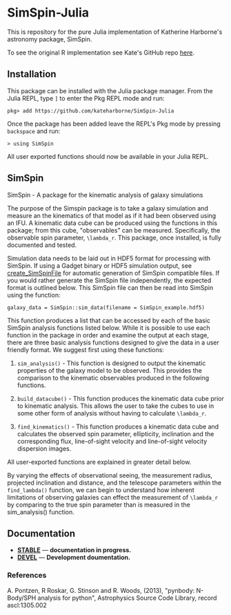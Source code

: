 # SimSpin-Julia

This is repository for the pure Julia implementation of Katherine Harborne's astronomy package, SimSpin.

To see the original R implementation see Kate's GitHub repo [here](https://github.com/kateharborne/SimSpin).

## Installation

This package can be installed with the Julia package manager.
From the Julia REPL, type `]` to enter the Pkg REPL mode and run:

```
pkg> add https://github.com/kateharborne/SimSpin-Julia
```

Once the package has been added leave the REPL's Pkg mode by pressing `backspace` and run:

```
> using SimSpin
```

All user exported functions should now be available in your Julia REPL.

## SimSpin

SimSpin - A package for the kinematic analysis of galaxy simulations

The purpose of the Simspin package is to take a galaxy simulation and measure an the kinematics of that model as if it had been observed using an IFU. A kinematic data cube can be produced using the functions in this package; from this cube, "observables" can be measured. Specifically, the observable spin parameter, ``\lambda_r``. This package, once installed, is fully documented and tested.

Simulation data needs to be laid out in HDF5 format for processing with SimSpin. If using a Gadget binary or HDF5 simulation output, see [create_SimSpinFile](https://github.com/kateharborne/create_SimSpinFile) for automatic generation of SimSpin compatible files.  If you would rather generate the SimSpin file independently, the expected format is outlined below. This SimSpin file can then be read into SimSpin using the function:

```
galaxy_data = SimSpin::sim_data(filename = SimSpin_example.hdf5)
```

This function produces a list that can be accessed by each of the basic SimSpin analysis functions listed below. While it is possible to use each function in the package in order and examine the output at each stage, there are three basic analysis functions designed to give the data in a user friendly format. We suggest first using these functions:

1. `sim_analysis()` - This function is designed to output the kinematic properties of the galaxy model to be observed. This provides the comparison to the kinematic observables produced in the following functions.

2. `build_datacube()` - This function produces the kinematic data cube prior to kinematic analysis. This allows the user to take the cubes to use in some other form of analysis without having to calculate ``\lambda_r``.

3. `find_kinematics()` - This function produces a kinematic data cube and calculates the observed spin parameter, ellipticity, inclination and the corresponding flux, line-of-sight velocity and line-of-sight velocity dispersion images.

All user-exported functions are explained in greater detail below.

By varying the effects of observational seeing, the measurement radius, projected inclination and distance, and the telescope parameters within the `find_lambda()` function, we can begin to understand how inherent limitations of observing galaxies can effect the measurement of ``\lambda_r`` by comparing to the true spin parameter than is measured in the sim_analysis() function.

## Documentation

- [**STABLE**](https://gerrygralton.github.io/SimSpin-Julia/stable) &mdash; **documentation in progress.**
- [**DEVEL**](https://gerrygralton.github.io/SimSpin-Julia/dev) &mdash; **Development doumentation.**

### References

A. Pontzen, R Roskar, G. Stinson and R. Woods, (2013), "pynbody: N-Body/SPH analysis for python",  Astrophysics Source Code Library, record ascl:1305.002
